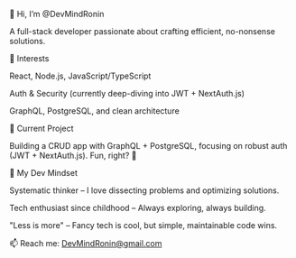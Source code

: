👋 Hi, I’m @DevMindRonin

A full-stack developer passionate about crafting efficient, no-nonsense solutions.

👀 Interests

React, Node.js, JavaScript/TypeScript

Auth & Security (currently deep-diving into JWT + NextAuth.js)

GraphQL, PostgreSQL, and clean architecture

🌱 Current Project

Building a CRUD app with GraphQL + PostgreSQL, focusing on robust auth (JWT + NextAuth.js). Fun, right? 🚀

🧠 My Dev Mindset

Systematic thinker – I love dissecting problems and optimizing solutions.

Tech enthusiast since childhood – Always exploring, always building.

"Less is more" – Fancy tech is cool, but simple, maintainable code wins.

📫 Reach me: DevMindRonin@gmail.com

<!---
DevMindRonin/DevMindRonin is a ✨ special ✨ repository because its `README.md` (this file) appears on your GitHub profile.
You can click the Preview link to take a look at your changes.
--->
